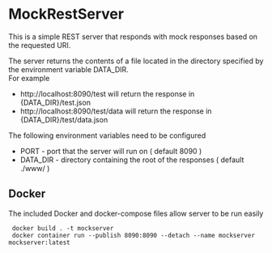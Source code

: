 # MockRestServer
This is a simple REST server that responds with mock responses based on the requested URI.

The server returns the contents of a file located in the directory specified by the environment variable DATA_DIR.  
For example

* http://localhost:8090/test will return the response in {DATA_DIR}/test.json
* http://localhost:8090/test/data will return the response in {DATA_DIR}/test/data.json

The following environment variables need to be configured

* PORT - port that the server will run on ( default 8090 )
* DATA_DIR - directory containing the root of the responses ( default ./www/ )

## Docker

The included Docker and docker-compose files allow server to be run easily

```
 docker build . -t mockserver
 docker container run --publish 8090:8090 --detach --name mockserver mockserver:latest
```